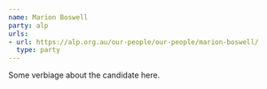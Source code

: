 ```yaml
---
name: Marion Boswell
party: alp
urls:
- url: https://alp.org.au/our-people/our-people/marion-boswell/
  type: party
---
```

Some verbiage about the candidate here.
